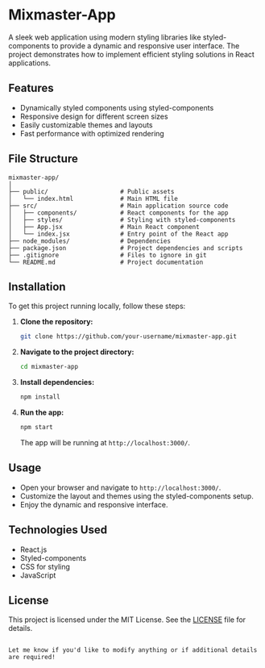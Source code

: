 # Mixmaster-App
A sleek web application using modern styling libraries like styled-components to provide a dynamic and responsive user interface. The project demonstrates how to implement efficient styling solutions in React applications.

## Features

- Dynamically styled components using styled-components
- Responsive design for different screen sizes
- Easily customizable themes and layouts
- Fast performance with optimized rendering

## File Structure

```
mixmaster-app/
│
├── public/                    # Public assets
│   └── index.html             # Main HTML file
├── src/                       # Main application source code
│   ├── components/            # React components for the app
│   ├── styles/                # Styling with styled-components
│   ├── App.jsx                # Main React component
│   └── index.jsx              # Entry point of the React app
├── node_modules/              # Dependencies
├── package.json               # Project dependencies and scripts
├── .gitignore                 # Files to ignore in git
└── README.md                  # Project documentation
```

## Installation

To get this project running locally, follow these steps:

1. **Clone the repository:**

   ```bash
   git clone https://github.com/your-username/mixmaster-app.git
   ```

2. **Navigate to the project directory:**

   ```bash
   cd mixmaster-app
   ```

3. **Install dependencies:**

   ```bash
   npm install
   ```

4. **Run the app:**

   ```bash
   npm start
   ```

   The app will be running at `http://localhost:3000/`.

## Usage

- Open your browser and navigate to `http://localhost:3000/`.
- Customize the layout and themes using the styled-components setup.
- Enjoy the dynamic and responsive interface.

## Technologies Used

- React.js
- Styled-components
- CSS for styling
- JavaScript

## License

This project is licensed under the MIT License. See the [LICENSE](LICENSE) file for details.
```

Let me know if you'd like to modify anything or if additional details are required!
